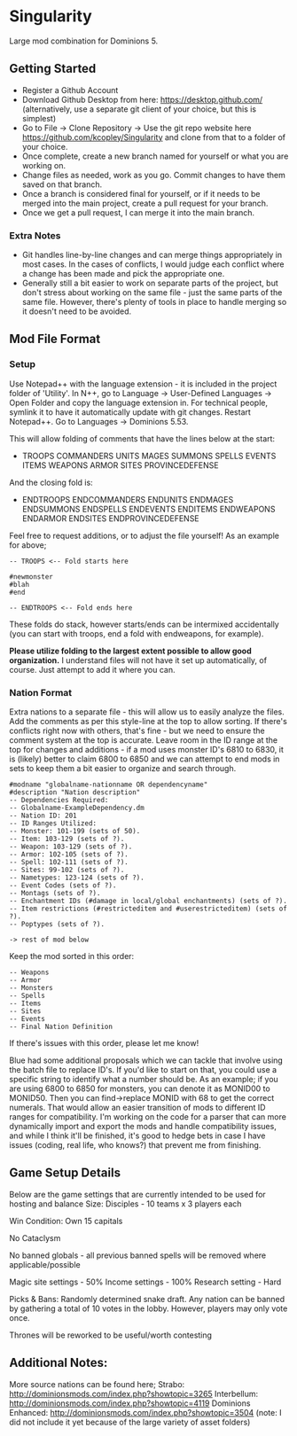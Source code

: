 # Singularity
Large mod combination for Dominions 5.

## Getting Started

- Register a Github Account
- Download Github Desktop from here: https://desktop.github.com/ (alternatively, use a separate git client of your choice, but this is simplest)
- Go to File -> Clone Repository -> Use the git repo website here https://github.com/kcopley/Singularity and clone from that to a folder of your choice.
- Once complete, create a new branch named for yourself or what you are working on.
- Change files as needed, work as you go. Commit changes to have them saved on that branch.
- Once a branch is considered final for yourself, or if it needs to be merged into the main project, create a pull request for your branch.
- Once we get a pull request, I can merge it into the main branch.

### Extra Notes
- Git handles line-by-line changes and can merge things appropriately in most cases. In the cases of conflicts, I would judge each conflict where a change has been made and pick the appropriate one.
- Generally still a bit easier to work on separate parts of the project, but don't stress about working on the same file - just the same parts of the same file. However, there's plenty of tools in place to handle merging so it doesn't need to be avoided.

## Mod File Format

### Setup
Use Notepad++ with the language extension - it is included in the project folder of 'Utility'. In N++, go to Language -> User-Defined Languages -> Open Folder and copy the language extension in. For technical people, symlink it to have it automatically update with git changes. Restart Notepad++. Go to Languages -> Dominions 5.53.

This will allow folding of comments that have the lines below at the start:
- TROOPS COMMANDERS UNITS MAGES SUMMONS SPELLS EVENTS ITEMS WEAPONS ARMOR SITES PROVINCEDEFENSE

And the closing fold is:
- ENDTROOPS ENDCOMMANDERS ENDUNITS ENDMAGES ENDSUMMONS ENDSPELLS ENDEVENTS ENDITEMS ENDWEAPONS ENDARMOR ENDSITES ENDPROVINCEDEFENSE

Feel free to request additions, or to adjust the file yourself!
As an example for above;
```
-- TROOPS <-- Fold starts here

#newmonster
#blah
#end

-- ENDTROOPS <-- Fold ends here
```

These folds do stack, however starts/ends can be intermixed accidentally (you can start with troops, end a fold with endweapons, for example).

**Please utilize folding to the largest extent possible to allow good organization.** I understand files will not have it set up automatically, of course. Just attempt to add it where you can.

### Nation Format
Extra nations to a separate file - this will allow us to easily analyze the files. Add the comments as per this style-line at the top to allow sorting. If there's conflicts right now with others, that's fine - but we need to ensure the comment system at the top is accurate. Leave room in the ID range at the top for changes and additions - if a mod uses monster ID's 6810 to 6830, it is (likely) better to claim 6800 to 6850 and we can attempt to end mods in sets to keep them a bit easier to organize and search through.

```
#modname "globalname-nationname OR dependencyname"
#description "Nation description"
-- Dependencies Required:
-- Globalname-ExampleDependency.dm
-- Nation ID: 201
-- ID Ranges Utilized:
-- Monster: 101-199 (sets of 50).
-- Item: 103-129 (sets of ?).
-- Weapon: 103-129 (sets of ?).
-- Armor: 102-105 (sets of ?).
-- Spell: 102-111 (sets of ?).
-- Sites: 99-102 (sets of ?).
-- Nametypes: 123-124 (sets of ?).
-- Event Codes (sets of ?).
-- Montags (sets of ?).
-- Enchantment IDs (#damage in local/global enchantments) (sets of ?).
-- Item restrictions (#restricteditem and #userestricteditem) (sets of ?).
-- Poptypes (sets of ?).

-> rest of mod below
```

Keep the mod sorted in this order:
```
-- Weapons
-- Armor
-- Monsters
-- Spells
-- Items
-- Sites
-- Events
-- Final Nation Definition
```

If there's issues with this order, please let me know!

Blue had some additional proposals which we can tackle that involve using the batch file to replace ID's. If you'd like to start on that, you could use a specific string to identify what a number should be. As an example; if you are using 6800 to 6850 for monsters, you can denote it as MONID00 to MONID50. Then you can find->replace MONID with 68 to get the correct numerals. That would allow an easier transition of mods to different ID ranges for compatibility. I'm working on the code for a parser that can more dynamically import and export the mods and handle compatibility issues, and while I think it'll be finished, it's good to hedge bets in case I have issues (coding, real life, who knows?) that prevent me from finishing.

## Game Setup Details

Below are the game settings that are currently intended to be used for hosting and balance
Size: Disciples - 10 teams x 3 players each

Win Condition: Own 15 capitals

No Cataclysm

No banned globals - all previous banned spells will be removed where applicable/possible

Magic site settings - 50%
Income settings - 100%
Research setting - Hard

Picks & Bans: Randomly determined snake draft.
Any nation can be banned by gathering a total of 10 votes in the lobby. However, players may only vote once.

Thrones will be reworked to be useful/worth contesting 

## Additional Notes:

More source nations can be found here;
Strabo: http://dominionsmods.com/index.php?showtopic=3265
Interbellum: http://dominionsmods.com/index.php?showtopic=4119
Dominions Enhanced: http://dominionsmods.com/index.php?showtopic=3504 (note: I did not include it yet because of the large variety of asset folders)
